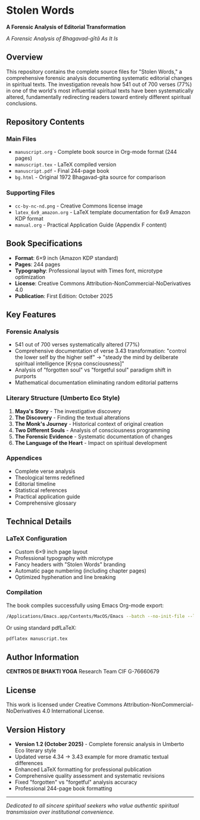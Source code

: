 # Stolen Words

**A Forensic Analysis of Editorial Transformation**

*A Forensic Analysis of Bhagavad-gītā As It Is*

## Overview

This repository contains the complete source files for "Stolen Words," a comprehensive forensic analysis documenting systematic editorial changes in spiritual texts. The investigation reveals how 541 out of 700 verses (77%) in one of the world's most influential spiritual texts have been systematically altered, fundamentally redirecting readers toward entirely different spiritual conclusions.

## Repository Contents

### Main Files
- `manuscript.org` - Complete book source in Org-mode format (244 pages)
- `manuscript.tex` - LaTeX compiled version 
- `manuscript.pdf` - Final 244-page book
- `bg.html` - Original 1972 Bhagavad-gita source for comparison

### Supporting Files
- `cc-by-nc-nd.png` - Creative Commons license image
- `latex_6x9_amazon.org` - LaTeX template documentation for 6x9 Amazon KDP format
- `manual.org` - Practical Application Guide (Appendix F content)

## Book Specifications

- **Format**: 6×9 inch (Amazon KDP standard)
- **Pages**: 244 pages
- **Typography**: Professional layout with Times font, microtype optimization
- **License**: Creative Commons Attribution-NonCommercial-NoDerivatives 4.0
- **Publication**: First Edition: October 2025

## Key Features

### Forensic Analysis
- 541 out of 700 verses systematically altered (77%)
- Comprehensive documentation of verse 3.43 transformation: "control the lower self by the higher self" → "steady the mind by deliberate spiritual intelligence [Kṛṣṇa consciousness]"
- Analysis of "forgotten soul" vs "forgetful soul" paradigm shift in purports
- Mathematical documentation eliminating random editorial patterns

### Literary Structure (Umberto Eco Style)
1. **Maya's Story** - The investigative discovery
2. **The Discovery** - Finding the textual alterations  
3. **The Monk's Journey** - Historical context of original creation
4. **Two Different Souls** - Analysis of consciousness programming
5. **The Forensic Evidence** - Systematic documentation of changes
6. **The Language of the Heart** - Impact on spiritual development

### Appendices
- Complete verse analysis
- Theological terms redefined
- Editorial timeline
- Statistical references
- Practical application guide
- Comprehensive glossary

## Technical Details

### LaTeX Configuration
- Custom 6×9 inch page layout
- Professional typography with microtype
- Fancy headers with "Stolen Words" branding
- Automatic page numbering (including chapter pages)
- Optimized hyphenation and line breaking

### Compilation
The book compiles successfully using Emacs Org-mode export:
```bash
/Applications/Emacs.app/Contents/MacOS/Emacs --batch --no-init-file --load ~/.emacs.d/init.el --visit manuscript.org --funcall org-latex-export-to-pdf
```

Or using standard pdfLaTeX:
```bash
pdflatex manuscript.tex
```

## Author Information

**CENTROS DE BHAKTI YOGA**
Research Team
CIF G-76660679

## License

This work is licensed under Creative Commons Attribution-NonCommercial-NoDerivatives 4.0 International License.

## Version History

- **Version 1.2 (October 2025)** - Complete forensic analysis in Umberto Eco literary style
- Updated verse 4.34 → 3.43 example for more dramatic textual differences
- Enhanced LaTeX formatting for professional publication
- Comprehensive quality assessment and systematic revisions
- Fixed "forgotten" vs "forgetful" analysis accuracy
- Professional 244-page book formatting

---

*Dedicated to all sincere spiritual seekers who value authentic spiritual transmission over institutional convenience.*